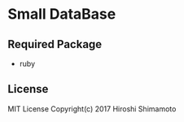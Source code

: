 Small DataBase
==============

Required Package
----------------
- ruby

License
-------
MIT License Copyright(c) 2017 Hiroshi Shimamoto
